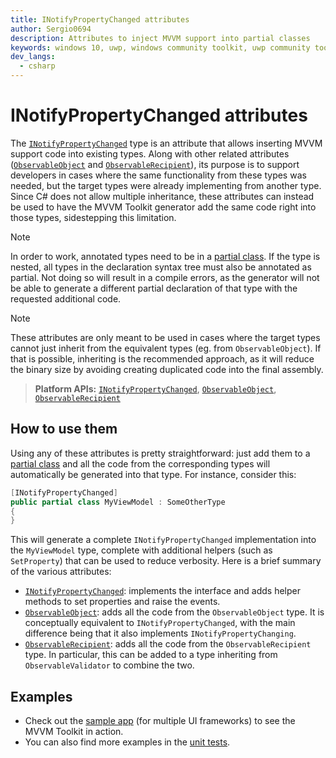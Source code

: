 ```yaml
---
title: INotifyPropertyChanged attributes
author: Sergio0694
description: Attributes to inject MVVM support into partial classes
keywords: windows 10, uwp, windows community toolkit, uwp community toolkit, uwp toolkit, mvvm, componentmodel, property changed, notification, binding, net core, net standard
dev_langs:
  - csharp
---
```


# INotifyPropertyChanged attributes

The [`INotifyPropertyChanged`](/dotnet/api/microsoft.toolkit.mvvm.componentmodel.inotifypropertychangedattribute) type is an attribute that allows inserting MVVM support code into existing types. Along with other related attributes ([`ObservableObject`](/dotnet/api/microsoft.toolkit.mvvm.componentmodel.ObservableObjectAttribute) and [`ObservableRecipient`](/dotnet/api/microsoft.toolkit.mvvm.componentmodel.ObservableRecipientdAttribute)), its purpose is to support developers in cases where the same functionality from these types was needed, but the target types were already implementing from another type. Since C# does not allow multiple inheritance, these attributes can instead be used to have the MVVM Toolkit generator add the same code right into those types, sidestepping this limitation.

> [!NOTE]
> In order to work, annotated types need to be in a [partial class](/dotnet/csharp/programming-guide/classes-and-structs/partial-classes-and-methods). If the type is nested, all types in the declaration syntax tree must also be annotated as partial. Not doing so will result in a compile errors, as the generator will not be able to generate a different partial declaration of that type with the requested additional code.

> [!NOTE]
> These attributes are only meant to be used in cases where the target types cannot just inherit from the equivalent types (eg. from `ObservableObject`). If that is possible, inheriting is the recommended approach, as it will reduce the binary size by avoiding creating duplicated code into the final assembly.

> **Platform APIs:** [`INotifyPropertyChanged`](/dotnet/api/microsoft.toolkit.mvvm.componentmodel.INotifyPropertyChangedAttribute), [`ObservableObject`](/dotnet/api/microsoft.toolkit.mvvm.componentmodel.ObservableObjectAttribute), [`ObservableRecipient`](/dotnet/api/microsoft.toolkit.mvvm.componentmodel.ObservableRecipientdAttribute)

## How to use them

Using any of these attributes is pretty straightforward: just add them to a [partial class](/dotnet/csharp/programming-guide/classes-and-structs/partial-classes-and-methods) and all the code from the corresponding types will automatically be generated into that type. For instance, consider this:

```csharp
[INotifyPropertyChanged]
public partial class MyViewModel : SomeOtherType
{    
}
```

This will generate a complete `INotifyPropertyChanged` implementation into the `MyViewModel` type, complete with additional helpers (such as `SetProperty`) that can be used to reduce verbosity. Here is a brief summary of the various attributes:
- [`INotifyPropertyChanged`](/dotnet/api/microsoft.toolkit.mvvm.componentmodel.INotifyPropertyChangedAttribute): implements the interface and adds helper methods to set properties and raise the events.
- [`ObservableObject`](/dotnet/api/microsoft.toolkit.mvvm.componentmodel.ObservableObjectAttribute): adds all the code from the `ObservableObject` type. It is conceptually equivalent to `INotifyPropertyChanged`, with the main difference being that it also implements `INotifyPropertyChanging`.
- [`ObservableRecipient`](/dotnet/api/microsoft.toolkit.mvvm.componentmodel.ObservableRecipientdAttribute): adds all the code from the `ObservableRecipient` type. In particular, this can be added to a type inheriting from `ObservableValidator` to combine the two.

## Examples

- Check out the [sample app](https://aka.ms/mvvmtoolkit/samples) (for multiple UI frameworks) to see the MVVM Toolkit in action.
- You can also find more examples in the [unit tests](https://github.com/CommunityToolkit/dotnet/tree/main/tests/CommunityToolkit.Mvvm.UnitTests).
